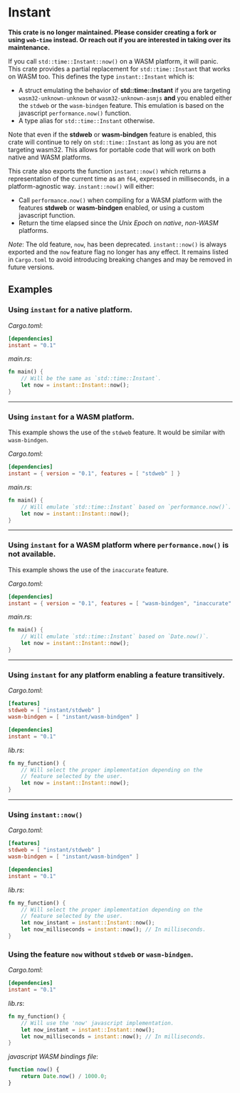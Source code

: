 # Instant

**This crate is no longer maintained. Please consider creating a fork or using `web-time` instead. Or reach out if
  you are interested  in taking over its maintenance.**

If you call `std::time::Instant::now()` on a WASM platform, it will panic. This crate provides a partial
replacement for `std::time::Instant` that works on WASM too. This defines the type `instant::Instant` which is:

* A struct emulating the behavior of **std::time::Instant** if you are targeting `wasm32-unknown-unknown` or `wasm32-unknown-asmjs`
**and** you enabled either the `stdweb` or the `wasm-bindgen` feature. This emulation is based on the javascript `performance.now()` function.
* A type alias for `std::time::Instant` otherwise.



Note that even if the **stdweb** or **wasm-bindgen** feature is enabled, this crate will continue to rely on `std::time::Instant`
as long as you are not targeting wasm32. This allows for portable code that will work on both native and WASM platforms.

This crate also exports the function `instant::now()` which returns a representation of the current time as an `f64`, expressed in milliseconds, in a platform-agnostic way. `instant::now()` will either:

* Call `performance.now()` when compiling for a WASM platform with the features **stdweb** or **wasm-bindgen** enabled, or using a custom javascript function.
* Return the time elapsed since the *Unix Epoch* on *native*, *non-WASM* platforms.

*Note*: The old feature, `now`, has been deprecated. `instant::now()` is always exported and the `now` feature flag no longer has any effect. It remains listed in `Cargo.toml` to avoid introducing breaking changes and may be removed in future versions.

## Examples
### Using `instant` for a native platform.
_Cargo.toml_:
```toml
[dependencies]
instant = "0.1"
```

_main.rs_:
```rust
fn main() {
    // Will be the same as `std::time::Instant`.
    let now = instant::Instant::now();
}
```

-----

### Using `instant` for a WASM platform.
This example shows the use of the `stdweb` feature. It would be similar with `wasm-bindgen`.

_Cargo.toml_:
```toml
[dependencies]
instant = { version = "0.1", features = [ "stdweb" ] }
```

_main.rs_:
```rust
fn main() {
    // Will emulate `std::time::Instant` based on `performance.now()`.
    let now = instant::Instant::now();
}
```

-----

### Using `instant` for a WASM platform where `performance.now()` is not available.
This example shows the use of the `inaccurate` feature.

_Cargo.toml_:
```toml
[dependencies]
instant = { version = "0.1", features = [ "wasm-bindgen", "inaccurate" ] }
```

_main.rs_:
```rust
fn main() {
    // Will emulate `std::time::Instant` based on `Date.now()`.
    let now = instant::Instant::now();
}
```


-----

### Using `instant` for any platform enabling a feature transitively.
_Cargo.toml_:
```toml
[features]
stdweb = [ "instant/stdweb" ]
wasm-bindgen = [ "instant/wasm-bindgen" ]

[dependencies]
instant = "0.1"
```

_lib.rs_:
```rust
fn my_function() {
    // Will select the proper implementation depending on the
    // feature selected by the user.
    let now = instant::Instant::now();
}
```

-----

### Using `instant::now()`
_Cargo.toml_:
```toml
[features]
stdweb = [ "instant/stdweb" ]
wasm-bindgen = [ "instant/wasm-bindgen" ]

[dependencies]
instant = "0.1"
```

_lib.rs_:
```rust
fn my_function() {
    // Will select the proper implementation depending on the
    // feature selected by the user.
    let now_instant = instant::Instant::now();
    let now_milliseconds = instant::now(); // In milliseconds.
}
```

### Using the feature `now` without `stdweb` or `wasm-bindgen`.
_Cargo.toml_:
```toml
[dependencies]
instant = "0.1"
```

_lib.rs_:
```rust
fn my_function() {
    // Will use the 'now' javascript implementation.
    let now_instant = instant::Instant::now();
    let now_milliseconds = instant::now(); // In milliseconds.
}
```

_javascript WASM bindings file_:
```js
function now() {
	return Date.now() / 1000.0;
}
```
